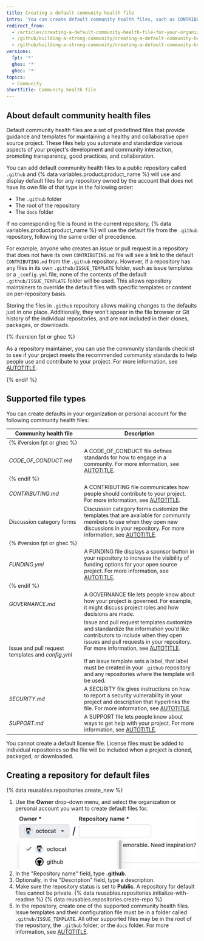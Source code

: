 ```yaml
---
title: Creating a default community health file
intro: 'You can create default community health files, such as CONTRIBUTING and CODE_OF_CONDUCT. Default files will be used for any repository owned by the account that does not contain its own file of that type.'
redirect_from:
  - /articles/creating-a-default-community-health-file-for-your-organization
  - /github/building-a-strong-community/creating-a-default-community-health-file-for-your-organization
  - /github/building-a-strong-community/creating-a-default-community-health-file
versions:
  fpt: '*'
  ghes: '*'
  ghec: '*'
topics:
  - Community
shortTitle: Community health file
---
```


## About default community health files

Default community health files are a set of predefined files that provide guidance and templates for maintaining a healthy and collaborative open source project. These files help you automate and standardize various aspects of your project's development and community interaction, promoting transparency, good practices, and collaboration.

You can add default community health files to a public repository called `.github` and {% data variables.product.product_name %} will use and display default files for any repository owned by the account that does not have its own file of that type in the following order:

* The `.github` folder
* The root of the repository
* The `docs` folder

If no corresponding file is found in the current repository, {% data variables.product.product_name %} will use the default file from the `.github` repository, following the same order of precedence.

For example, anyone who creates an issue or pull request in a repository that does not have its own `CONTRIBUTING.md` file will see a link to the default `CONTRIBUTING.md` from the `.github` repository. However, if a repository has any files in its own `.github/ISSUE_TEMPLATE` folder, such as issue templates or a `_config.yml` file, none of the contents of the default `.github/ISSUE_TEMPLATE` folder will be used. This allows repository maintainers to override the default files with specific templates or content on per-repository basis.

Storing the files in `.github` repository allows making changes to the defaults just in one place. Additionally, they won’t appear in the file browser or Git history of the individual repositories, and are not included in their clones, packages, or downloads.

{% ifversion fpt or ghec %}

As a repository maintainer, you can use the community standards checklist to see if your project meets the recommended community standards to help people use and contribute to your project. For more information, see [AUTOTITLE](/communities/setting-up-your-project-for-healthy-contributions/about-community-profiles-for-public-repositories).

{% endif %}

## Supported file types

You can create defaults in your organization or personal account for the following community health files:

| Community health file | Description |
| --- | --- |
|  {% ifversion fpt or ghec %} |
| _CODE_OF_CONDUCT.md_ | A CODE_OF_CONDUCT file defines standards for how to engage in a community. For more information, see [AUTOTITLE](/communities/setting-up-your-project-for-healthy-contributions/adding-a-code-of-conduct-to-your-project). |
|  {% endif %} |
| _CONTRIBUTING.md_ | A CONTRIBUTING file communicates how people should contribute to your project. For more information, see [AUTOTITLE](/communities/setting-up-your-project-for-healthy-contributions/setting-guidelines-for-repository-contributors). |
| Discussion category forms | Discussion category forms customize the templates that are available for community members to use when they open new discussions in your repository. For more information, see [AUTOTITLE](/discussions/managing-discussions-for-your-community/creating-discussion-category-forms). |
|  {% ifversion fpt or ghec %} |
| _FUNDING.yml_ | A FUNDING file displays a sponsor button in your repository to increase the visibility of funding options for your open source project. For more information, see [AUTOTITLE](/repositories/managing-your-repositorys-settings-and-features/customizing-your-repository/displaying-a-sponsor-button-in-your-repository). |
|  {% endif %} |
| _GOVERNANCE.md_ | A GOVERNANCE file lets people know about how your project is governed. For example, it might discuss project roles and how decisions are made. |
| Issue and pull request templates and _config.yml_ | Issue and pull request templates customize and standardize the information you'd like contributors to include when they open issues and pull requests in your repository. For more information, see [AUTOTITLE](/communities/using-templates-to-encourage-useful-issues-and-pull-requests/about-issue-and-pull-request-templates).<br /><br />If an issue template sets a label, that label must be created in your `.github` repository and any repositories where the template will be used. |
| _SECURITY.md_ | A SECURITY file gives instructions on how to report a security vulnerability in your project and description that hyperlinks the file. For more information, see [AUTOTITLE](/code-security/getting-started/adding-a-security-policy-to-your-repository). |
| _SUPPORT.md_ | A SUPPORT file lets people know about ways to get help with your project. For more information, see [AUTOTITLE](/communities/setting-up-your-project-for-healthy-contributions/adding-support-resources-to-your-project). |

You cannot create a default license file. License files must be added to individual repositories so the file will be included when a project is cloned, packaged, or downloaded.

## Creating a repository for default files

{% data reusables.repositories.create_new %}
1. Use the **Owner** drop-down menu, and select the organization or personal account you want to create default files for.
   ![Screenshot of the owner menu for a new {% data variables.product.prodname_dotcom %} repository. The menu shows two options, octocat and github.](/assets/images/help/repository/create-repository-owner.png)
1. In the "Repository name" field, type **.github**.
1. Optionally, in the "Description" field, type a description.
1. Make sure the repository status is set to **Public**. A repository for default files cannot be private.
{% data reusables.repositories.initialize-with-readme %}
{% data reusables.repositories.create-repo %}
1. In the repository, create one of the supported community health files. Issue templates and their configuration file must be in a folder called `.github/ISSUE_TEMPLATE`. All other supported files may be in the root of the repository, the `.github` folder, or the `docs` folder. For more information, see [AUTOTITLE](/repositories/working-with-files/managing-files/creating-new-files).
